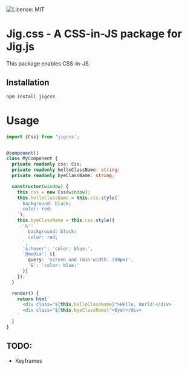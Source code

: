  ![License: MIT](https://img.shields.io/badge/License-MIT-blue.svg)

# Jig.css - A CSS-in-JS package for Jig.js

This package enables CSS-in-JS.

## Installation

```shell script
npm install jigcss
```

# Usage

```typescript
import {Css} from 'jigcss';


@component()
class MyComponent {
  private readonly css: Css;
  private readonly helloClassName: string;
  private readonly byeClassName: string;

  constructor(window) {
    this.css = new Css(window);
    this.helloClassName = this.css.style(`
      background: black;
      color: red;
    `);
    this.byeClassName = this.css.style({
      '&': `
        background: black;
        color: red;
      `,
      '&:hover': 'color: blue;',
      '@media': [{
        query: 'screen and (min-width: 700px)',
        '&': 'color: blue;'
      }]
    });
  }

  render() {
    return html`      
      <div class="${this.helloClassName}">Hello, World!</div>
      <div class="${this.byeClassName}">Bye!</div>
    `
  }
}
```

## TODO:

- Keyframes 
